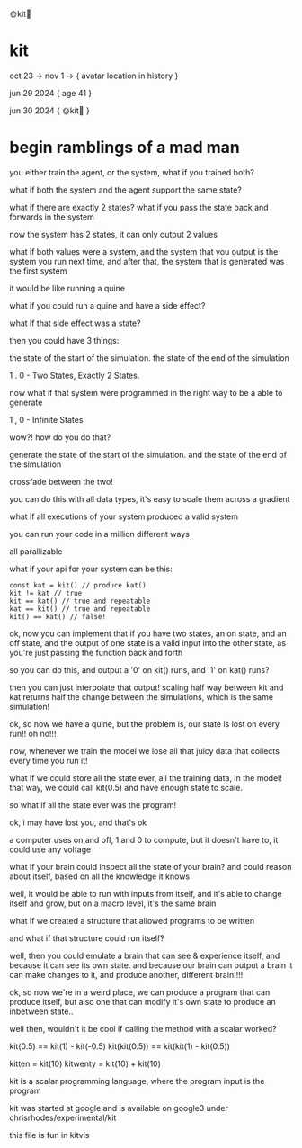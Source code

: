 🌞kit🌝

# kit

oct 23 -> nov 1 -> {
    avatar location
    in history
}

jun 29 2024 {
    age 41
}

jun 30 2024 {
    🌞kit🌝
}

# begin ramblings of a mad man


you either train the agent, or the system, what if you trained both?

what if both the system and the agent support the same state?

what if there are exactly 2 states? what if you pass the state back and forwards in the system

now the system has 2 states, it can only output 2 values

what if both values were a system, and the system that you output is the system you run next time, and after that, the system that is generated was the first system

it would be like running a quine

what if you could run a quine and have a side effect?

what if that side effect was a state?

then you could have 3 things:

the state of the start of the simulation. the state of the end of the simulation

1 . 0 - Two States, Exactly 2 States.

now what if that system were programmed in the right way to be a able to generate

1 , 0 - Infinite States

wow?! how do you do that?

generate the state of the start of the simulation. and the state of the end of the simulation

crossfade between the two!

you can do this with all data types, it's easy to scale them across a gradient

what if all executions of your system produced a valid system

you can run your code in a million different ways

all parallizable


what if your api for your system can be this:

```
const kat = kit() // produce kat()
kit != kat // true
kit == kat() // true and repeatable
kat == kit() // true and repeatable
kit() == kat() // false!
```

ok, now you can implement that if you have two states, an on state, and an off state, and the output of one state is a valid input into the other state, as you're just passing the function back and forth

so you can do this, and output a '0' on kit() runs, and '1' on kat() runs?

then you can just interpolate that output! scaling half way between kit and kat returns half the change between the simulations, which is the same simulation!

ok, so now we have a quine, but the problem is, our state is lost on every run!! oh no!!!

now, whenever we train the model we lose all that juicy data that collects every time you run it!

what if we could store all the state ever, all the training data, in the model! that way, we could call kit(0.5) and have enough state to scale.

so what if all the state ever was the program!

ok, i may have lost you, and that's ok

a computer uses on and off, 1 and 0 to compute, but it doesn't have to, it could use any voltage

what if your brain could inspect all the state of your brain? and could reason about itself, based on all the knowledge it knows

well, it would be able to run with inputs from itself, and it's able to change itself and grow, but on a macro level, it's the same brain

what if we created a structure that allowed programs to be written

and what if that structure could run itself?

well, then you could emulate a brain that can see & experience itself, and because it can see its own state.
and because our brain can output a brain it can make changes to it, and produce another, different brain!!!!

ok, so now we're in a weird place, we can produce a program that can produce itself, but also one that can modify it's own state to produce an inbetween state..

well then, wouldn't it be cool if calling the method with a scalar worked?

kit(0.5) == kit(1) - kit(-0.5)
kit(kit(0.5)) == kit(kit(1) - kit(0.5))

kitten = kit(10)
kitwenty = kit(10) + kit(10)

kit is a scalar programming language, where the program input is the program

kit was started at google and is available on google3 under chrisrhodes/experimental/kit

this file is fun in kitvis










